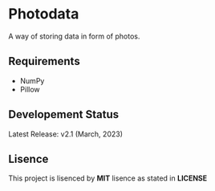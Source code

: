 # Photodata
A way of storing data in form of photos.

## Requirements
* NumPy
* Pillow

## Developement Status
Latest Release: v2.1 (March, 2023)

## Lisence
This project is lisenced by **MIT** lisence as stated in **LICENSE**